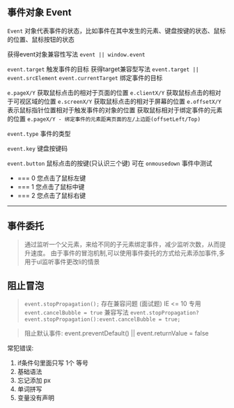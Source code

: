 ## 事件对象  Event

`Event` 对象代表事件的状态，比如事件在其中发生的元素、键盘按键的状态、鼠标的位置、鼠标按钮的状态

获得event对象兼容性写法 `event || window.event`

`event.target` 触发事件的目标	获得target兼容型写法  `event.target || event.srcElement`
`event.currentTarget`  绑定事件的目标

`e.pageX/Y`		获取鼠标点击的相对于页面的位置
`e.clientX/Y`	获取鼠标点击的相对于可视区域的位置
`e.screenX/Y`	获取鼠标点击的相对于屏幕的位置
`e.offsetX/Y`	表示鼠标指针位置相对于触发事件的对象的位置
获取鼠标相对于绑定事件的元素的位置 `e.pageX/Y - 绑定事件的元素距离页面的左/上边距(offsetLeft/Top)`

`event.type`	事件的类型

`event.key`  键盘按键码

`event.button` 鼠标点击的按键(只认识三个键) 可在 `onmousedown` 事件中测试
+ === 0 您点击了鼠标左键
+ === 1 您点击了鼠标中键
+ === 2 您点击了鼠标右键

--------------------------

## 事件委托

> 通过监听一个父元素，来给不同的子元素绑定事件，减少监听次数，从而提升速度。
> 由于事件的冒泡机制,可以使用事件委托的方式给元素添加事件,多用于ul监听事件更改li的情景

## 阻止冒泡

> `event.stopPropagation();`		存在兼容问题	(面试题)
> IE <= 10 专用 `event.cancelBubble = true`
> 兼容写法 `event.stopPropagation?event.stopPropagation():event.cancelBubble = true;`

> 阻止默认事件: event.preventDefault() || event.returnValue = false


常犯错误:
1. if条件句里面只写 1个 等号
2. 基础语法
3. 忘记添加 px
4. 单词拼写
5. 变量没有声明